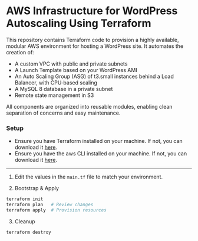 # AWS Infrastructure for WordPress Autoscaling Using Terraform

This repository contains Terraform code to provision a highly available, modular AWS environment for hosting a WordPress site. It automates the creation of:

- A custom VPC with public and private subnets
- A Launch Template based on your WordPress AMI
- An Auto Scaling Group (ASG) of t3.small instances behind a Load Balancer, with CPU‑based scaling
- A MySQL 8 database in a private subnet
- Remote state management in S3

All components are organized into reusable modules, enabling clean separation of concerns and easy maintenance.

### Setup
- Ensure you have Terraform installed on your machine. If not, you can download it [here](https://www.terraform.io/downloads.html).
- Ensure you have the aws CLI installed on your machine. If not, you can download it [here](https://aws.amazon.com/cli/).

----

1. Edit the values in the `main.tf` file to match your environment.

2. Bootstrap & Apply

```bash
terraform init
terraform plan   # Review changes
terraform apply  # Provision resources
```

3. Cleanup

```bash
terraform destroy
```
